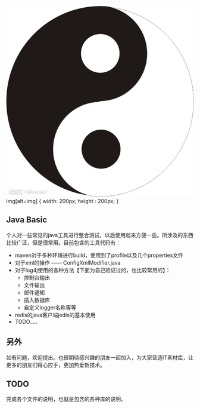 ![img](will.jpg)
img[alt=img] { width: 200px; height : 200px; }

## Java Basic
个人对一些常见的java工具进行整合测试，以后使用起来方便一些。所涉及的东西比较广泛，但是很常用。目前包含的工具代码有：

* maven对于多种环境进行build，使用到了profile以及几个properties文件
* 对于xml的操作 —— ConfigXmlModifier.java
* 对于log4j使用的各种方法【下面为自己验证过的，也比较常用的】：
    * 控制台输出
    * 文件输出
    * 邮件通知
    * 插入数据库
    * 自定义logger名称等等
* redis的java客户端jedis的基本使用
* TODO.....

## 另外
如有问题，欢迎提出。也很期待感兴趣的朋友一起加入，为大家营造IT素材库，让更多的朋友们得心应手，更加热爱新技术。

## TODO
完成各个文件的说明，也就是包含的各种库的说明。

